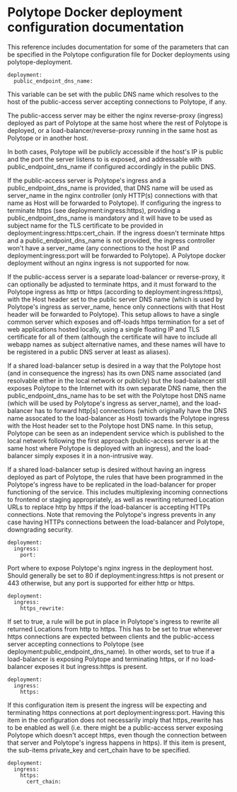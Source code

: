# Polytope Docker deployment configuration documentation

This reference includes documentation for some of the parameters that can be specified in the Polytope configuration file for Docker deployments using polytope-deployment.

```
deployment:
  public_endpoint_dns_name:
```

This variable can be set with the public DNS name which resolves to the host of the public-access server accepting connections to Polytope, if any. 

The public-access server may be either the nginx reverse-proxy (ingress) deployed as part of Polytope at the same host where the rest of Polytope is deployed, or a load-balancer/reverse-proxy running in the same host as Polytope or in another host. 

In both cases, Polytope will be publicly accessible if the host's IP is public and the port the server listens to is exposed, and addressable with public_endpoint_dns_name if configured accordingly in the public DNS.

If the public-access server is Polytope's ingress and a public_endpoint_dns_name is provided, that DNS name will be used as server_name in the nginx controller (only HTTP(s) connections with that name as Host will be forwarded to Polytope). If configuring the ingress to terminate https (see deployment:ingress:https), providing a public_endpoint_dns_name is mandatory and it will have to be used as subject name for the TLS certificate to be provided in deployment:ingress:https:cert_chain. If the ingress doesn't terminate https and a public_endpoint_dns_name is not provided, the ingress controller won't have a server_name (any connections to the host IP and deployment:ingress:port will be forwarded to Polytope). A Polytope docker deployment without an nginx ingress is not supported for now.

If the public-access server is a separate load-balancer or reverse-proxy, it can optionally be adjusted to terminate https, and it must forward to the Polytope ingress as http or https (according to deployment:ingress:https), with the Host header set to the public server DNS name (which is used by Polytope's ingress as server_name, hence only connections with that Host header will be forwarded to Polytope). This setup allows to have a single common server which exposes and off-loads https termination for a set of web applications hosted locally, using a single floating IP and TLS certificate for all of them (although the certificate will have to include all webapp names as subject alternative names, and these names will have to be registered in a public DNS server at least as aliases).

If a shared load-balancer setup is desired in a way that the Polytope host (and in consequence the ingress) has its own DNS name associated (and resolvable either in the local network or publicly) but the load-balancer still exposes Polytope to the Internet with its own separate DNS name, then the public_endpoint_dns_name has to be set with the Polytope host DNS name (which will be used by Polytope's ingress as server_name), and the load-balancer has to forward http[s] connections (which originally have the DNS name assocated to the load-balancer as Host) towards the Polytope ingress with the Host header set to the Polytope host DNS name. In this setup, Polytope can be seen as an independent service which is published to the local network following the first approach (public-access server is at the same host where Polytope is deployed with an ingress), and the load-balancer simply exposes it in a non-intrusive way.

If a shared load-balancer setup is desired without having an ingress deployed as part of Polytope, the rules that have been programmed in the Polytope's ingress have to be replicated in the load-balancer for proper functioning of the service. This includes multiplexing incoming connections to frontend or staging appropriately, as well as rewriting returned Location URLs to replace http by https if the load-balancer is accepting HTTPs connections. Note that removing the Polytope's ingress prevents in any case having HTTPs connections between the load-balancer and Polytope, downgrading security.

```
deployment:
  ingress:
    port:
```

Port where to expose Polytope's nginx ingress in the deployment host. Should generally be set to 80 if deployment:ingress:https is not present or 443 otherwise, but any port is supported for either http or https.

```
deployment:
  ingress:
    https_rewrite:
```

If set to true, a rule will be put in place in Polytope's ingress to rewrite all returned Locations from http to https. This has to be set to true whenever https connections are expected between clients and the public-access server accepting connections to Polytope (see deployment:public_endpoint_dns_name). In other words, set to true if a load-balancer is exposing Polytope and terminating https, or if no load-balancer exposes it but ingress:https is present.

```
deployment:
  ingress:
    https:
```

If this configuration item is present the ingress will be expecting and terminating https connections at port deployment:ingress:port. Having this item in the configuration does not necessarily imply that https_rewrite has to be enabled as well (i.e. there might be a public-access server exposing Polytope which doesn't accept https, even though the connection between that server and Polytope's ingress happens in https). If this item is present, the sub-items private_key and cert_chain have to be specified.

```
deployment:
  ingress:
    https:
      cert_chain:
```
